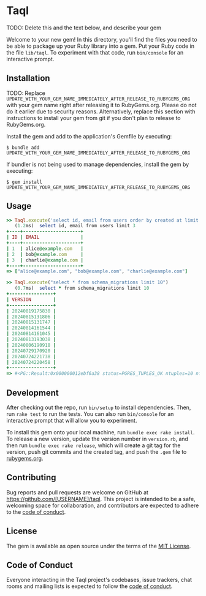 # Taql

TODO: Delete this and the text below, and describe your gem

Welcome to your new gem! In this directory, you'll find the files you need to be able to package up your Ruby library into a gem. Put your Ruby code in the file `lib/taql`. To experiment with that code, run `bin/console` for an interactive prompt.

## Installation

TODO: Replace `UPDATE_WITH_YOUR_GEM_NAME_IMMEDIATELY_AFTER_RELEASE_TO_RUBYGEMS_ORG` with your gem name right after releasing it to RubyGems.org. Please do not do it earlier due to security reasons. Alternatively, replace this section with instructions to install your gem from git if you don't plan to release to RubyGems.org.

Install the gem and add to the application's Gemfile by executing:

    $ bundle add UPDATE_WITH_YOUR_GEM_NAME_IMMEDIATELY_AFTER_RELEASE_TO_RUBYGEMS_ORG

If bundler is not being used to manage dependencies, install the gem by executing:

    $ gem install UPDATE_WITH_YOUR_GEM_NAME_IMMEDIATELY_AFTER_RELEASE_TO_RUBYGEMS_ORG

## Usage

```ruby
>> Taql.execute('select id, email from users order by created at limit 3').pluck("email")
   (1.2ms)  select id, email from users limit 3
+----+---------------------+
| ID | EMAIL               |
+----+---------------------+
| 1  | alice@example.com   |
| 2  | bob@example.com     |
| 3  | charlie@example.com |
+----+---------------------+
=> ["alice@example.com", "bob@example.com", "charlie@example.com"]

```

```ruby
>> Taql.execute("select * from schema_migrations limit 10")
   (0.7ms)  select * from schema_migrations limit 10
+----------------+
| VERSION        |
+----------------+
| 20240819175830 |
| 20240815131806 |
| 20240815131747 |
| 20240814161544 |
| 20240814161045 |
| 20240813193038 |
| 20240806190918 |
| 20240729170920 |
| 20240724221738 |
| 20240724220458 |
+----------------+
=> #<PG::Result:0x000000012ebf6a38 status=PGRES_TUPLES_OK ntuples=10 nfields=1 cmd_tuples=10>
```

## Development

After checking out the repo, run `bin/setup` to install dependencies. Then, run `rake test` to run the tests. You can also run `bin/console` for an interactive prompt that will allow you to experiment.

To install this gem onto your local machine, run `bundle exec rake install`. To release a new version, update the version number in `version.rb`, and then run `bundle exec rake release`, which will create a git tag for the version, push git commits and the created tag, and push the `.gem` file to [rubygems.org](https://rubygems.org).

## Contributing

Bug reports and pull requests are welcome on GitHub at https://github.com/[USERNAME]/taql. This project is intended to be a safe, welcoming space for collaboration, and contributors are expected to adhere to the [code of conduct](https://github.com/[USERNAME]/taql/blob/main/CODE_OF_CONDUCT.md).

## License

The gem is available as open source under the terms of the [MIT License](https://opensource.org/licenses/MIT).

## Code of Conduct

Everyone interacting in the Taql project's codebases, issue trackers, chat rooms and mailing lists is expected to follow the [code of conduct](https://github.com/[USERNAME]/taql/blob/main/CODE_OF_CONDUCT.md).

